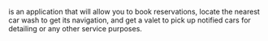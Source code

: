 is an application that will allow you to book reservations, locate the nearest car wash to get its navigation, and get a valet to pick up notified cars for detailing or any other service purposes.
